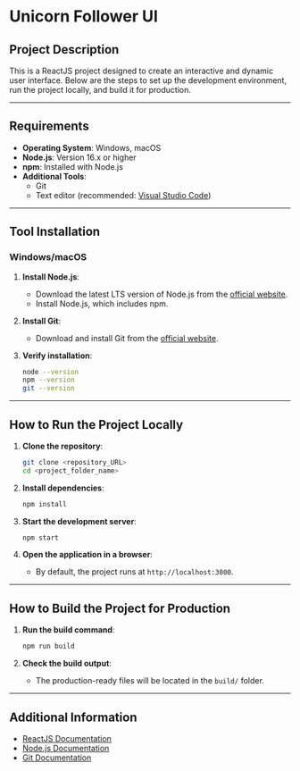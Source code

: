 # Unicorn Follower UI

## Project Description
This is a ReactJS project designed to create an interactive and dynamic user interface. Below are the steps to set up the development environment, run the project locally, and build it for production.

---

## Requirements

- **Operating System**: Windows, macOS
- **Node.js**: Version 16.x or higher
- **npm**: Installed with Node.js
- **Additional Tools**:
  - Git
  - Text editor (recommended: [Visual Studio Code](https://code.visualstudio.com/))

---

## Tool Installation

### Windows/macOS

1. **Install Node.js**:
   - Download the latest LTS version of Node.js from the [official website](https://nodejs.org/).
   - Install Node.js, which includes npm.

2. **Install Git**:
   - Download and install Git from the [official website](https://git-scm.com/).

3. **Verify installation**:
   ```bash
   node --version
   npm --version
   git --version
   ```

---

## How to Run the Project Locally

1. **Clone the repository**:
   ```bash
   git clone <repository_URL>
   cd <project_folder_name>
   ```

2. **Install dependencies**:
   ```bash
   npm install
   ```

3. **Start the development server**:
   ```bash
   npm start
   ```

4. **Open the application in a browser**:
   - By default, the project runs at `http://localhost:3000`.

---

## How to Build the Project for Production

1. **Run the build command**:
   ```bash
   npm run build
   ```

2. **Check the build output**:
   - The production-ready files will be located in the `build/` folder.

---

## Additional Information

- [ReactJS Documentation](https://reactjs.org/docs/)
- [Node.js Documentation](https://nodejs.org/en/docs/)
- [Git Documentation](https://git-scm.com/doc)
